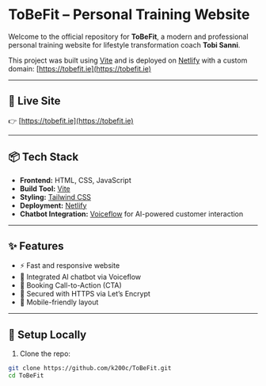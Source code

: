 # ToBeFit – Personal Training Website

Welcome to the official repository for **ToBeFit**, a modern and professional personal training website for lifestyle transformation coach **Tobi Sanni**.

This project was built using [Vite](https://vitejs.dev/) and is deployed on [Netlify](https://www.netlify.com/) with a custom domain: [https://tobefit.ie](https://tobefit.ie)

---

## 🚀 Live Site

👉 [https://tobefit.ie](https://tobefit.ie)

---

## 📦 Tech Stack

- **Frontend:** HTML, CSS, JavaScript
- **Build Tool:** [Vite](https://vitejs.dev/)
- **Styling:** [Tailwind CSS](https://tailwindcss.com/)
- **Deployment:** [Netlify](https://www.netlify.com/)
- **Chatbot Integration:** [Voiceflow](https://www.voiceflow.com/) for AI-powered customer interaction

---

## ✨ Features

- ⚡ Fast and responsive website
- 🧠 Integrated AI chatbot via Voiceflow
- 📆 Booking Call-to-Action (CTA)
- 🔐 Secured with HTTPS via Let’s Encrypt
- 📱 Mobile-friendly layout

---

## 🔧 Setup Locally

1. Clone the repo:

```bash
git clone https://github.com/k200c/ToBeFit.git
cd ToBeFit

